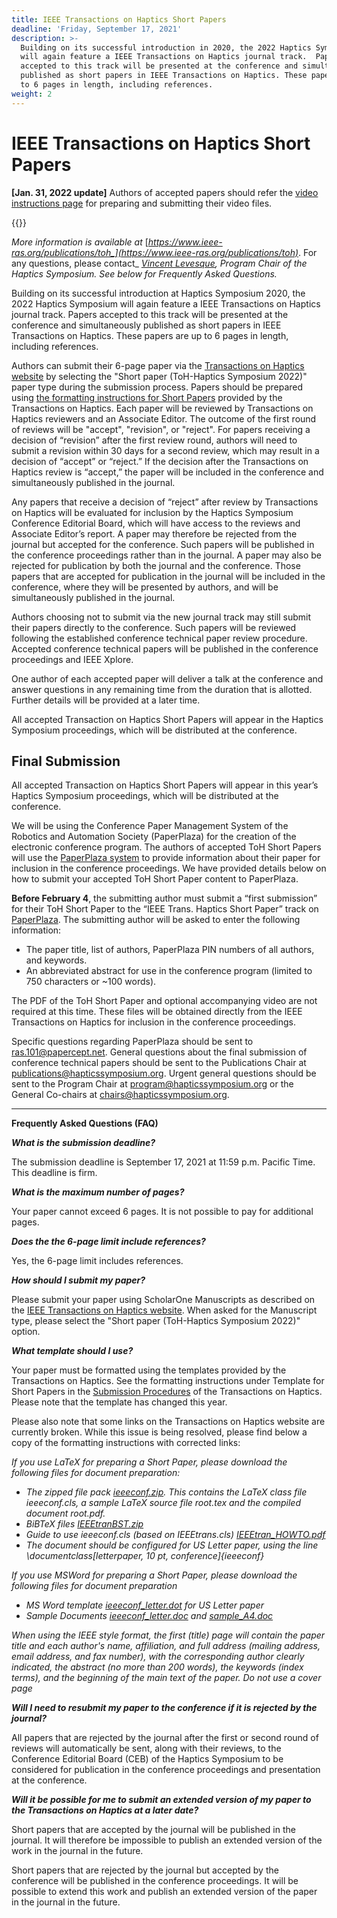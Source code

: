 ```yaml
---
title: IEEE Transactions on Haptics Short Papers
deadline: 'Friday, September 17, 2021'
description: >-
  Building on its successful introduction in 2020, the 2022 Haptics Symposium
  will again feature a IEEE Transactions on Haptics journal track.  Papers
  accepted to this track will be presented at the conference and simultaneously
  published as short papers in IEEE Transactions on Haptics. These papers are up
  to 6 pages in length, including references.
weight: 2
---
```

# IEEE Transactions on Haptics Short Papers

**[Jan. 31, 2022 update]** Authors of accepted papers should refer the [video instructions page](/presenting/video-instructions/) for preparing and submitting their video files.

{{<simpleLineBreak>}}

_More information is available at_ [_https://www.ieee-ras.org/publications/toh_](https://www.ieee-ras.org/publications/toh)_. For any questions, please contact_ [_Vincent Levesque_](mailto:vincent.levesque@etsmtl.ca)_, Program Chair of the Haptics Symposium. See below for Frequently Asked Questions._

Building on its successful introduction at Haptics Symposium 2020, the 2022 Haptics Symposium will again feature a IEEE Transactions on Haptics journal track.  Papers accepted to this track will be presented at the conference and simultaneously published as short papers in IEEE Transactions on Haptics. These papers are up to 6 pages in length, including references.

Authors can submit their 6-page paper via the [Transactions on Haptics website](https://www.ieee-ras.org/publications/toh/submission-procedures-toh) by selecting the "Short paper (ToH-Haptics Symposium 2022)" paper type during the submission process. Papers should be prepared using [the formatting instructions for Short Papers](https://www.ieee-ras.org/publications/toh/submission-procedures-toh#shortpapers) provided by the Transactions on Haptics. Each paper will be reviewed by Transactions on Haptics reviewers and an Associate Editor. The outcome of the first round of reviews will be "accept", "revision", or "reject". For papers receiving a decision of “revision” after the first review round, authors will need to submit a revision within 30 days for a second review, which may result in a decision of “accept” or “reject.”  If the decision after the Transactions on Haptics review is “accept,” the paper will be included in the conference and simultaneously published in the journal.

Any papers that receive a decision of “reject” after review by Transactions on Haptics will be evaluated for inclusion by the Haptics Symposium Conference Editorial Board, which will have access to the reviews and Associate Editor’s report.  A paper may therefore be rejected from the journal but accepted for the conference. Such papers will be published in the conference proceedings rather than in the journal.  A paper may also be rejected for publication by both the journal and the conference.  Those papers that are accepted for publication in the journal will be included in the conference, where they will be presented by authors, and will be simultaneously published in the journal.

Authors choosing not to submit via the new journal track may still submit their papers directly to the conference. Such papers will be reviewed following the established conference technical paper review procedure. Accepted conference technical papers will be published in the conference proceedings and IEEE Xplore.

One author of each accepted paper will deliver a talk at the conference and answer questions in any remaining time from the duration that is allotted. Further details will be provided at a later time.

All accepted Transaction on Haptics Short Papers will appear in the Haptics Symposium proceedings, which will be distributed at the conference.

## **Final Submission**

All accepted Transaction on Haptics Short Papers will appear in this year’s Haptics Symposium proceedings, which will be distributed at the conference.

We will be using the Conference Paper Management System of the Robotics and Automation Society (PaperPlaza) for the creation of the electronic conference program. The authors of accepted ToH Short Papers will use the [PaperPlaza system](https://ras.papercept.net/) to provide information about their paper for inclusion in the conference proceedings. We have provided details below on how to submit your accepted ToH Short Paper content to PaperPlaza.

**Before February 4**, the submitting author must submit a “first submission” for their ToH Short Paper to the “IEEE Trans. Haptics Short Paper” track on [PaperPlaza](https://ras.papercept.net/). The submitting author will be asked to enter the following information:

* The paper title, list of authors, PaperPlaza PIN numbers of all authors, and keywords.
* An abbreviated abstract for use in the conference program (limited to 750 characters or ~100 words).

The PDF of the ToH Short Paper and optional accompanying video are not required at this time. These files will be obtained directly from the IEEE Transactions on Haptics for inclusion in the conference proceedings.

Specific questions regarding PaperPlaza should be sent to [ras.101@papercept.net](mailto:ras.101@papercept.net). General questions about the final submission of conference technical papers should be sent to the Publications Chair at [publications@hapticssymposium.org](mailto:publications@hapticssymposium.org). Urgent general questions should be sent to the Program Chair at [program@hapticssymposium.org](mailto:program@hapticssymposium.org) or the General Co-chairs at [chairs@hapticssymposium.org](mailto:chairs@hapticssymposium.org).

- - -

**Frequently Asked Questions (FAQ)** 

_**What is the submission deadline?**_

The submission deadline is September 17, 2021 at 11:59 p.m. Pacific Time. This deadline is firm.

_**What is the maximum number of pages?**_

Your paper cannot exceed 6 pages. It is not possible to pay for additional pages.

_**Does the the 6-page limit include references?**_

Yes, the 6-page limit includes references.

_**How should I submit my paper?**_

Please submit your paper using ScholarOne Manuscripts as described on the [IEEE Transactions on Haptics website](https://www.ieee-ras.org/publications/toh/submission-procedures-toh). When asked for the Manuscript type, please select the "Short paper (ToH-Haptics Symposium 2022)" option.

_**What template should I use?**_

Your paper must be formatted using the templates provided by the Transactions on Haptics. See the formatting instructions under Template for Short Papers in the [Submission Procedures](https://www.ieee-ras.org/publications/toh/submission-procedures-toh#shortpapers) of the Transactions on Haptics. Please note that the template has changed this year.

Please also note that some links on the Transactions on Haptics website are currently broken. While this issue is being resolved, please find below a copy of the formatting instructions with corrected links:

_If you use LaTeX for preparing a Short Paper, please download the following files for document preparation:_

* _The zipped file pack_ [_ieeeconf.zip_](https://www.ieee-ras.org/images/ieeeconf.zip)_. This contains the LaTeX class file ieeeconf.cls, a sample LaTeX source file root.tex and the compiled document root.pdf._
* _BiBTeX files_ [_IEEEtranBST.zip_](https://2022.hapticssymposium.org/img/IEEEtranBST.zip)
* _Guide to use ieeeconf.cls (based on IEEEtrans.cls)_ [_IEEEtran_HOWTO.pdf_](http://ras.papercept.net/conferences/support/files/IEEEtran_HOWTO.pdf)
* _The document should be configured for US Letter paper, using the line \documentclass\[letterpaper, 10 pt, conference]{ieeeconf}_

_If you use MSWord for preparing a Short Paper, please download the following files for document preparation_

* _MS Word template_ [_ieeeconf_letter.dot_](https://2022.hapticssymposium.org/img/ieeeconf_letter.dot) _for US Letter paper_
* _Sample Documents_ [_ieeeconf_letter.doc_](https://2022.hapticssymposium.org/img/ieeeconf_letter.doc) _and_ [_sample_A4.doc_](https://2022.hapticssymposium.org/img/cssA4.doc)

_When using the IEEE style format, the first (title) page will contain the paper title and each author's name, affiliation, and full address (mailing address, email address, and fax number), with the corresponding author clearly indicated, the abstract (no more than 200 words), the keywords (index terms), and the beginning of the main text of the paper. Do not use a cover page_

<!--
\_\*\*Can I submit a video with my paper?\*\*\_

Yes, a video can be submitted to the Transactions on Haptics as supplemental material. The only restriction imposed by the Transactions on Haptics is that the total size of all submitted files (including the manuscript and video) does not exceed 48.8 MB. We recommend that you also follow \[the video guidelines for Technical Paper submissions](https://2022.hapticssymposium.org/presenting/technical-papers/) so that your video does not need to be modified if it is published in the conference proceedings instead of the journal.
-->

_**Will I need to resubmit my paper to the conference if it is rejected by the journal?**_

All papers that are rejected by the journal after the first or second round of reviews will automatically be sent, along with their reviews, to the Conference Editorial Board (CEB) of the Haptics Symposium to be considered for publication in the conference proceedings and presentation at the conference.

_**Will it be possible for me to submit an extended version of my paper to the Transactions on Haptics at a later date?**_

Short papers that are accepted by the journal will be published in the journal. It will therefore be impossible to publish an extended version of the work in the journal in the future.

Short papers that are rejected by the journal but accepted by the conference will be published in the conference proceedings. It will be possible to extend this work and publish an extended version of the paper in the journal in the future.
